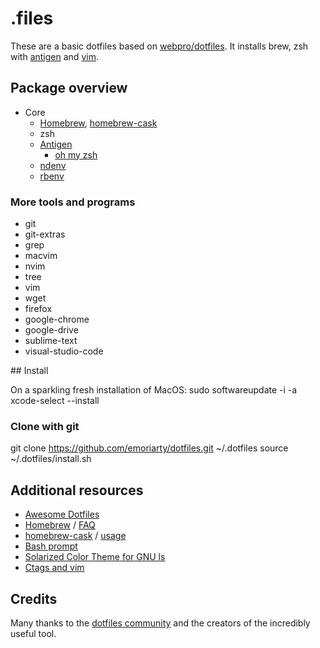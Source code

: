 # .files

These are a basic dotfiles based on [webpro/dotfiles](https://github.com/webpro/dotfiles).
It installs brew, zsh with [antigen](https://github.com/zsh-users/antigen) and [vim](http://www.vim.org/).

## Package overview

* Core
  * [Homebrew](http://brew.sh/), [homebrew-cask](http://caskroom.io/)
  * zsh
  * [Antigen](https://github.com/zsh-users/antigen)
    * [oh my zsh](https://github.com/robbyrussell/oh-my-zsh)
  * [ndenv](https://github.com/riywo/ndenv)
  * [rbenv](https://github.com/rbenv/rbenv)

### More tools and programs

  * git
  * git-extras
  * grep
  * macvim
  * nvim
  * tree
  * vim
  * wget
  * firefox
  * google-chrome
  * google-drive
  * sublime-text
  * visual-studio-code

## Install

On a sparkling fresh installation of MacOS:
  sudo softwareupdate -i -a
  xcode-select --install 

### Clone with git

git clone https://github.com/emoriarty/dotfiles.git ~/.dotfiles
source ~/.dotfiles/install.sh

## Additional resources

  * [Awesome Dotfiles](https://github.com/webpro/awesome-dotfiles)
  * [Homebrew](http://brew.sh/) / [FAQ](https://github.com/Homebrew/homebrew/wiki/FAQ)
  * [homebrew-cask](http://caskroom.io/) / [usage](https://github.com/phinze/homebrew-cask/blob/master/USAGE.md)
  * [Bash prompt](http://wiki.archlinux.org/index.php/Color_Bash_Prompt)
  * [Solarized Color Theme for GNU ls](https://github.com/seebi/dircolors-solarized)		
  * [Ctags and vim](https://andrew.stwrt.ca/posts/vim-ctags/)

## Credits

Many thanks to the [dotfiles community](http://dotfiles.github.io/) and the creators of the incredibly useful tool.
